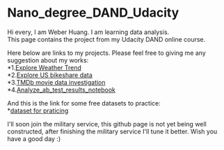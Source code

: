 # Nano_degree_DAND_Udacity

Hi every, I am Weber Huang.  I am learning data analysis.  
This page contains the project from my Udacity DAND online course. 

Here below are links to my projects. Please feel free to giving me any suggestion about my works:   
*1.[Explore Weather Trend](https://github.com/Weber12321/Nano_degree_DAND_Udacity/blob/master/Term_1/Project%20I%20_Explore%20Weather%20Trends/Explore%20Weather%20Trend.Rmd)   
*2.[Explore US bikeshare data](https://github.com/Weber12321/Nano_degree_DAND_Udacity/blob/master/Term_1/Project%20II_Explore%20US%20bikeshare%20data/project2/Explore%20US%20bikeshare%20data.py)   
*3.[TMDb movie data investigation](https://github.com/Weber12321/Nano_degree_DAND_Udacity/blob/master/Term_1/Project%20III_Investigate%20tmdb-movie%20dataset/Projec3/TMDb%20movie%20data%20investigation.ipynb)   
*4.[Analyze_ab_test_results_notebook](https://github.com/Weber12321/Nano_degree_DAND_Udacity/blob/master/Term_1/ProjectIV_Analyze%20AB%20test%20results/AnalyzeABTestResults%202/Analyze_ab_test_results_notebook.ipynb)    

And this is the link for some free datasets to practice:   
*[dataset for praticing](https://docs.google.com/document/d/e/2PACX-1vTlVmknRRnfy_4eTrjw5hYGaiQim5ctr9naaRd4V9du2B5bxpd8FEH3KtDgp8qVekw7Cj1GLk1IXdZi/pub?embedded=True)

I'll soon join the military service, this github page is not yet being well constructed, after finishing the military service I'll tune it better. Wish you have a good day :)
